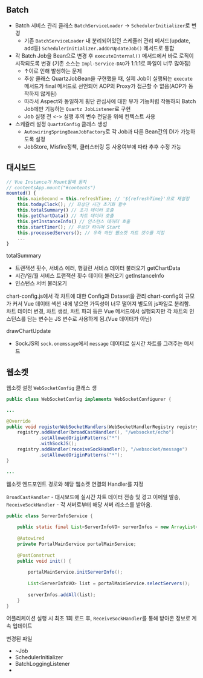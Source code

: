 
## Batch

- Batch 서비스 관리 클래스 `BatchServiceLoader` -> `SchedulerInitializer`로 변경  
	- 기존 `BatchServiceLoader` 내 분리되어있던 스케쥴러 관리 메서드(update, add등) `SchedulerInitializer.addOrUpdateJob()` 메서드로 통합
- 각 Batch Job을 Bean으로 변경 후 `executeInternal()` 메서드에서 바로 로직이 시작되도록 변경 (기존 소스는 `Impl-Service-DAO`가 1:1:1로 파일이 너무 많아짐)
	- ↑이로 인해 발생하는 문제
	- 추상 클래스 QuartzJobBean을 구현했을 때, 실제 Job이 실행되는 `execute` 메서드가 final 메서드로 선언되어 AOP의 Proxy가 접근할 수 없음(AOP가 동작하지 않게됨)
	- 따라서 Aspect와 동일하게 횡단 관심사에 대한 부가 기능처럼 작동하되 Batch Job에만 기능하는 `Quartz JobListener`로 구현
	- Job 실행 전 <-> 실행 후의 변수 전달을 위해 컨텍스트 사용
- 스케쥴러 설정 `QuartzConfig` 클래스 생성  
  - `AutowiringSpringBeanJobFactory`로 각 Job과 다른 Bean간의 DI가 가능하도록 설정  
  - JobStore, Misfire정책, 클러스터링 등 사용여부에 따라 추후 수정 가능

## 대시보드

```js
// Vue Instance가 Mount될때 동작
// contentsApp.mount("#contents")
mounted() {
	this.mainSecond = this.refreshTime; // '${refreshTime}'으로 재설정  
	this.todayClock(); // 좌상단 시간 초기화 함수  
	this.totalSummary() // 초기 데이터 호출
	this.getChartData() // 차트 데이터 호출  
	this.getInstanceInfo() // 인스턴스 데이터 호출  
	this.startTimer(); // 우상단 타이머 Start
	this.processedServers(); // 우측 하단 웹소켓 차트 갯수를 지정
	...
}
```

totalSummary
- 트랜잭션 횟수, 서비스 에러, 행걸린 서비스 데이터 불러오기
getChartData
- 시간/일/월 서비스 트랜잭션 횟수 데이터 불러오기
getInstanceInfo
- 인스턴스 서버 불러오기

chart-config.js에서 각 차트에 대한 Config과 Dataset을 관리
chart-config의 규모가 커서 Vue 데이터 섹션 내에 넣으면 가독성이 너무 떨어져
별도의 js파일로 분리함. 차트 데이터 변경, 차트 생성, 차트 파괴 등은 Vue 메서드에서 실행되지만
각 차트의 인스턴스를 담는 변수는 JS 변수로 사용하게 됨.(Vue 데이터가 아님)

drawChartUpdate
- SockJS의 `sock.onemssage`에서 `message` 데이터로 실시간 차트를 그려주는 메서드

## 웹소켓

웹소켓 설정 `WebSocketConfig` 클래스 생

```java
public class WebSocketConfig implements WebSocketConfigurer {

...

@Override  
public void registerWebSocketHandlers(WebSocketHandlerRegistry registry) {  
    registry.addHandler(broadCastHandler(), "/websocket/echo")  
            .setAllowedOriginPatterns("*")  
            .withSockJS();  
    registry.addHandler(receiveSockHandler(), "/websocket/message")  
            .setAllowedOriginPatterns("*");  
}

...
```

웹소켓 엔드포인트 경로와 해당 웹소켓 연결의 Handler를 지정

`BroadCastHandler` - 대시보드에 실시간 차트 데이터 전송 및 경고 이메일 발송,
`ReceiveSockHandler` - 각 서버로부터 해당 서버 리소스를 받아옴.

```java
public class ServerInfoService {  
  
    public static final List<ServerInfoVO> serverInfos = new ArrayList<>();  
  
    @Autowired  
    private PortalMainService portalMainService;  
  
    @PostConstruct  
    public void init() {  
  
        portalMainService.initServerInfo();  
  
        List<ServerInfoVO> list = portalMainService.selectServers();  
  
        serverInfos.addAll(list);  
    }  
}
```

어플리케이션 실행 시 최초 1회 로드 후, `ReceiveSockHandler`를 통해 받아온 정보로 계속 업데이트


변경된 파일

- ~Job
- SchedulerInitializer
- BatchLoggingListener
- 